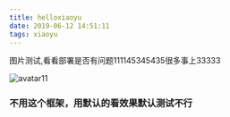```yaml
---
title: helloxiaoyu
date: 2019-06-12 14:51:11
tags: xiaoyu
---
```


图片测试,看看部署是否有问题111145345435很多事上33333

![avatar11](a2.png)

### 不用这个框架，用默认的看效果默认测试不行